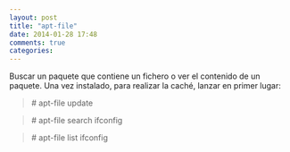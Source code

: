 ```yaml
---
layout: post
title: "apt-file"
date: 2014-01-28 17:48
comments: true
categories: 
---
```

Buscar un paquete que contiene un fichero o ver el contenido de un paquete. Una vez instalado, para realizar la caché,  lanzar en primer lugar:

>\# apt-file update

>\# apt-file search ifconfig

>\# apt-file list ifconfig

